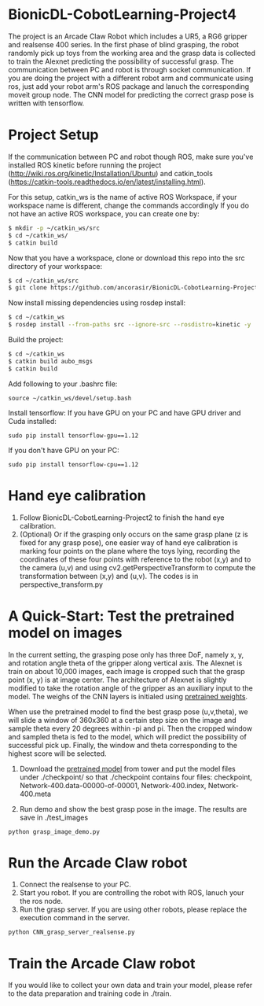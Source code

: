# BionicDL-CobotLearning-Project4
The project is an Arcade Claw Robot which includes a UR5, a RG6 gripper and realsense 400 series. In the first phase of blind grasping, the robot randomly pick up toys from the working area and the grasp data is collected to train the Alexnet predicting the possibility of successful grasp. The communication between PC and robot is through socket communication. If you are doing the project with a different robot arm and communicate using ros, just add your robot arm's ROS package and lanuch the corresponding moveit group node. The CNN model for predicting the correct grasp pose is written with tensorflow.

# Project Setup
If the communication between PC and robot though ROS, make sure you've installed ROS kinetic before running the project (http://wiki.ros.org/kinetic/Installation/Ubuntu) and catkin_tools (https://catkin-tools.readthedocs.io/en/latest/installing.html).


For this setup, catkin_ws is the name of active ROS Workspace, if your workspace name is different, change the commands accordingly
If you do not have an active ROS workspace, you can create one by:
```sh
$ mkdir -p ~/catkin_ws/src
$ cd ~/catkin_ws/
$ catkin build
```

Now that you have a workspace, clone or download this repo into the src directory of your workspace:
```sh
$ cd ~/catkin_ws/src
$ git clone https://github.com/ancorasir/BionicDL-CobotLearning-Project4.git
```

Now install missing dependencies using rosdep install:
```sh
$ cd ~/catkin_ws
$ rosdep install --from-paths src --ignore-src --rosdistro=kinetic -y
```

Build the project:
```sh
$ cd ~/catkin_ws
$ catkin build aubo_msgs
$ catkin build
```

Add following to your .bashrc file:
```
source ~/catkin_ws/devel/setup.bash
```

Install tensorflow:
If you have GPU on your PC and have GPU driver and Cuda installed:
```
sudo pip install tensorflow-gpu==1.12
```
If you don't have GPU on your PC:
```
sudo pip install tensorflow-cpu==1.12
```

# Hand eye calibration
1. Follow BionicDL-CobotLearning-Project2 to finish the hand eye calibration.
2. (Optional) Or if the grasping only occurs on the same grasp plane (z is fixed for any grasp pose), one easier way of hand eye calibration is marking four points on the plane where the toys lying, recording the coordinates of these four points with reference to the robot (x,y) and to the camera (u,v) and using cv2.getPerspectiveTransform to compute the transformation between (x,y) and (u,v). The codes is in perspective_transform.py

# A Quick-Start: Test the pretrained model on images
In the current setting, the grasping pose only has three DoF, namely x, y, and rotation angle theta of the gripper along vertical axis. The Alexnet is train on about 10,000 images, each image is cropped such that the grasp point (x, y) is at image center. The architecture of Alexnet is slightly modified to take the rotation angle of the gripper as an auxiliary input to the model. The weighs of the CNN layers is initialed using [pretrained weights](https://tower.im/projects/f46abdb8caa1034def1078549ec46425/uploads/c3c7e7186be292b6f163ef85dc6b0ba2?version=1).

When use the pretrained model to find the best grasp pose (u,v,theta), we will slide a window of 360x360 at a certain step size on the image and sample theta every 20 degrees within -pi and pi. Then the cropped window and sampled theta is fed to the model, which will predict the possibility of successful pick up. Finally, the window and theta corresponding to the highest score will be selected.

1. Download the [pretrained model](https://tower.im/projects/f46abdb8caa1034def1078549ec46425/uploads/9b7ecf93dac71c2d4c7dc474937215ad?version=1) from tower and put the model files under ./checkpoint/ so that ./checkpoint contains four files: checkpoint, Network-400.data-00000-of-00001, Network-400.index, Network-400.meta

2. Run demo and show the best grasp pose in the image. The results are save in ./test_images
```
python grasp_image_demo.py
```

# Run the Arcade Claw robot
1. Connect the realsense to your PC.
2. Start you robot. If you are controlling the robot with ROS, lanuch your the ros node.
3. Run the grasp server. If you are using other robots, please replace the execution command in the server.
```
python CNN_grasp_server_realsense.py
```

# Train the Arcade Claw robot
If you would like to collect your own data and train your model, please refer to the data preparation and training code in ./train.
